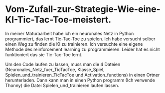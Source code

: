 # Vom-Zufall-zur-Strategie-Wie-eine-KI-Tic-Tac-Toe-meistert.
In meiner Maturaarbeit habe ich ein neuronales Netz in Python programmiert, das lernt Tic-Tac-Toe zu spielen. Ich habe versucht selber einen Weg zu finden die KI zu trainieren. Ich versuchte eine eigene Methode des reinforcement learning zu programmieren. Leider hat es nicht funktioniert das sie Tic-Tac-Toe lernt.

Um den Code laufen zu lassen, muss man die 4 Dateien (Neuronales_Netz_fuer_TicTacToe, Klasse_Spiel, Spielen_und_trainieren_TicTacToe und Activation_functions) in einen Ortner herunterladen. Dann kann man in einen Python programm (Ich verwende Thonny) die Datei Spielen_und_trainieren laufen lassen. 
